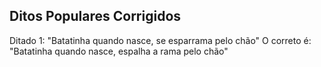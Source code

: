 ## Ditos Populares Corrigidos

Ditado 1: "Batatinha quando nasce, se esparrama pelo chão"
O correto é: "Batatinha quando nasce, espalha a rama pelo chão"
